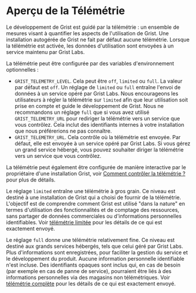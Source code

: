 # Aperçu de la Télémétrie

Le développement de Grist est guidé par la télémétrie : un ensemble de mesures visant à quantifier les aspects de l'utilisation de Grist. Une installation autogérée de Grist ne fait par défaut aucune télémétrie. Lorsque la télémétrie est activée, les données d'utilisation sont envoyées à un service maintenu par Grist Labs.

La télémétrie peut être configurée par des variables d'environnement optionnelles :

  * `GRIST_TELEMETRY_LEVEL`. Cela peut être `off`, `limited` ou `full`. La valeur par défaut est `off`. Un réglage de `limited` ou `full` entraîne l'envoi de données à un service opéré par Grist Labs. Nous encourageons les utilisateurs à régler la télémétrie sur `limited` afin que leur utilisation soit prise en compte et guide le développement de Grist. Nous ne recommandons un réglage `full` que si vous avez utilisé `GRIST_TELEMETRY_URL` pour rediriger la télémétrie vers un service que vous contrôlez. Cela inclut des identifiants internes à votre installation que nous préférerions ne pas connaître.
  * `GRIST_TELEMETRY_URL`. Cela contrôle où la télémétrie est envoyée. Par défaut, elle est envoyée à un service opéré par Grist Labs. Si vous gérez un grand service hébergé, vous pouvez souhaiter diriger la télémétrie vers un service que vous contrôlez.

La télémétrie peut également être configurée de manière interactive par le propriétaire d'une installation Grist, voir [Comment contrôler la télémétrie ?](self-managed.md#how-do-i-control-telemetry) pour plus de détails.

Le réglage `limited` entraîne une télémétrie à gros grain. Ce niveau est destiné à une installation de Grist qui a choisi de fournir de la télémétrie. L'objectif est de comprendre comment Grist est utilisé "dans la nature" en termes d'utilisation des fonctionnalités et de comptage des ressources, sans partager de données commerciales ou d'informations personnelles identifiables. Voir [télémétrie limitée](telemetry-limited.md) pour les détails de ce qui est exactement envoyé.

Le réglage `full` donne une télémétrie relativement fine. Ce niveau est destiné aux grands services hébergés, tels que celui géré par Grist Labs. Plus d'informations sont enregistrées, pour faciliter la gestion du service et le développement du produit. Aucune information personnelle identifiable n'est incluse. Des identifiants opaques sont inclus qui, en cas de besoin (par exemple en cas de panne de service), pourraient être liés à des informations personnelles via des magasins non télémétriques. Voir [télémétrie complète](telemetry-full.md) pour les détails de ce qui est exactement envoyé.